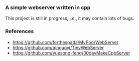 ### A simple webserver written in cpp
This project is still in progress, i.e., it may contain lots of bugs.


### References

* https://github.com/forthespada/MyPoorWebServer
* https://github.com/qinguoyi/TinyWebServer
* https://github.com/yuesong-feng/30dayMakeCppServer
